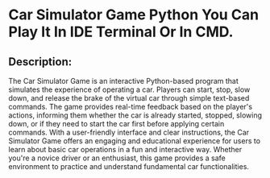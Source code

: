 # Car Simulator Game Python You Can Play It In IDE Terminal Or In CMD.


## Description:
The Car Simulator Game is an interactive Python-based program that simulates the experience of operating a car. Players can start, stop, slow down, and release the brake of the virtual car through simple text-based commands. The game provides real-time feedback based on the player's actions, informing them whether the car is already started, stopped, slowing down, or if they need to start the car first before applying certain commands. With a user-friendly interface and clear instructions, the Car Simulator Game offers an engaging and educational experience for users to learn about basic car operations in a fun and interactive way. Whether you're a novice driver or an enthusiast, this game provides a safe environment to practice and understand fundamental car functionalities.
